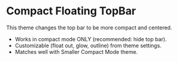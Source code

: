 
# Compact Floating TopBar
This theme changes the top bar to be more compact and centered.
- Works in compact mode ONLY (recommended: hide top bar).
- Customizable (float out, glow, outline) from theme settings.
- Matches well with Smaller Compact Mode theme.

